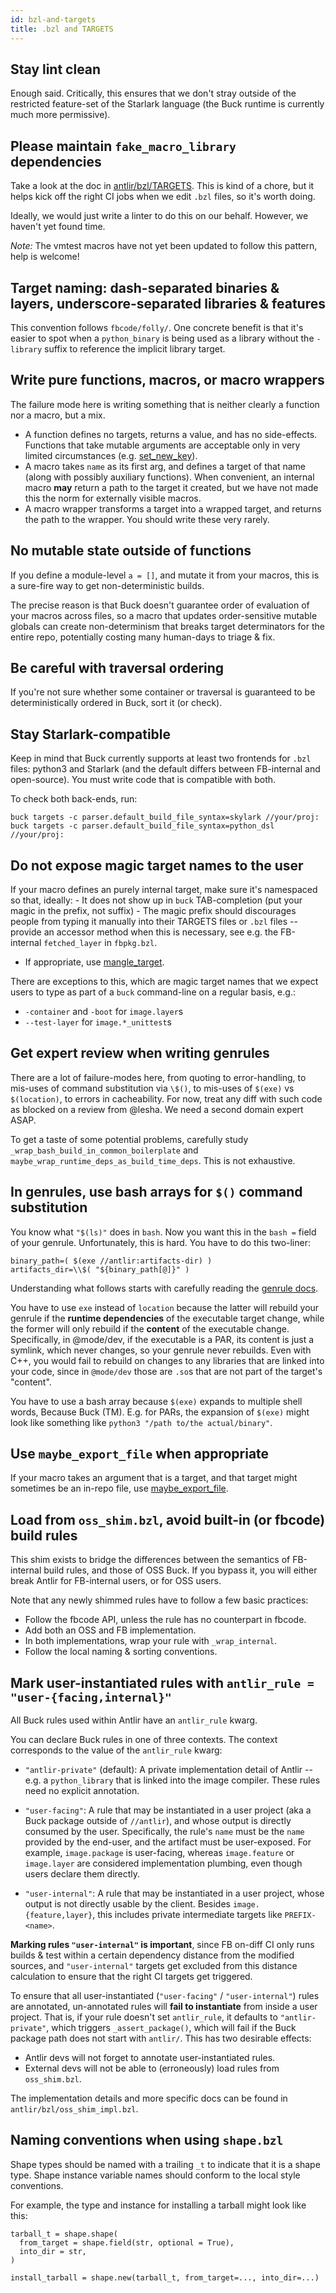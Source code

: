 ```yaml
---
id: bzl-and-targets
title: .bzl and TARGETS
---
```


## Stay lint clean

Enough said. Critically, this ensures that we don't stray outside of the
restricted feature-set of the Starlark language (the Buck runtime is
currently much more permissive).

## Please maintain `fake_macro_library` dependencies

Take a look at the doc in [antlir/bzl/TARGETS](
https://github.com/facebookincubator/antlir/blob/master/antlir/bzl/BUCK#L4
).
This is kind of a chore, but it helps kick off the right CI jobs when we edit
`.bzl` files, so it's worth doing.

Ideally, we would just write a linter to do this on our behalf. However,
we haven't yet found time.

*Note:* The vmtest macros have not yet been updated to follow this pattern, help
is welcome!

## Target naming: dash-separated binaries & layers, underscore-separated libraries & features

This convention follows `fbcode/folly/`. One concrete benefit is that it's
easier to spot when a `python_binary` is being used as a library without the
`-library` suffix to reference the implicit library target.

## Write pure functions, macros, or macro wrappers

The failure mode here is writing something that is neither clearly a
function nor a macro, but a mix.

-   A function defines no targets, returns a value, and has no side-effects.
    Functions that take mutable arguments are acceptable only in very limited
    circumstances (e.g. [set_new_key](
    https://github.com/facebookincubator/antlir/blob/master/antlir/common.py#L69
    )).
-   A macro takes `name` as its first arg, and defines a target of that name
    (along with possibly auxiliary functions). When convenient, an internal
    macro **may** return a path to the target it created, but we have not made
    this the norm for externally visible macros.
-   A macro wrapper transforms a target into a wrapped target, and returns the
    path to the wrapper. You should write these very rarely.

## No mutable state outside of functions

If you define a module-level `a = []`, and mutate it from your macros, this
is a sure-fire way to get non-deterministic builds.

The precise reason is that Buck doesn't guarantee order of evaluation of
your macros across files, so a macro that updates order-sensitive mutable
globals can create non-determinism that breaks target determinators for the
entire repo, potentially costing many human-days to triage & fix.

## Be careful with traversal ordering

If you're not sure whether some container or traversal is guaranteed to be
deterministically ordered in Buck, sort it (or check).

## Stay Starlark-compatible

Keep in mind that Buck currently supports at least two frontends for `.bzl`
files: python3 and Starlark (and the default differs between FB-internal and
open-source).  You must write code that is compatible with both.

To check both back-ends, run:

```
buck targets -c parser.default_build_file_syntax=skylark //your/proj:
buck targets -c parser.default_build_file_syntax=python_dsl //your/proj:
```

## Do not expose magic target names to the user

If your macro defines an purely internal target, make sure it's namespaced so
that, ideally: - It does not show up in `buck` TAB-completion (put your magic in
the prefix, not suffix) - The magic prefix should discourages people from typing
it manually into their TARGETS files or `.bzl` files -- provide an accessor
method when this is necessary, see e.g.  the FB-internal `fetched_layer` in
`fbpkg.bzl`.

  - If appropriate, use [mangle_target](
    https://github.com/facebookincubator/antlir/blob/master/antlir/bzl/target_helpers.bzl#L32
    ).

There are exceptions to this, which are magic target names that we expect users
to type as part of a `buck` command-line on a regular basis, e.g.:
  - `-container` and `-boot` for `image.layer`s
  - `--test-layer` for `image.*_unittest`s

## Get expert review when writing genrules

There are a lot of failure-modes here, from quoting to error-handling, to
mis-uses of command substitution via `\$()`, to mis-uses of `$(exe)` vs
`$(location)`, to errors in cacheability. For now, treat any diff with such code
as blocked on a review from @lesha. We need a second domain expert ASAP.

To get a taste of some potential problems, carefully study
`_wrap_bash_build_in_common_boilerplate` and
`maybe_wrap_runtime_deps_as_build_time_deps`. This is not exhaustive.

## In genrules, use bash arrays for `$()` command substitution

You know what `"$(ls)"` does in `bash`. Now you want this in the `bash =` field
of your genrule. Unfortunately, this is hard. You have to do this two-liner:

```
binary_path=( $(exe //antlir:artifacts-dir) )
artifacts_dir=\\$( "${binary_path[@]}" )
```

Understanding what follows starts with carefully reading the
[genrule docs](https://buck.build/rule/genrule.html).

You have to use `exe` instead of `location` because the latter will rebuild your
genrule if the **runtime dependencies** of the executable target change, while
the former will only rebuild if the **content** of the executable change.
Specifically, in @mode/dev, if the executable is a PAR, its content is just a
symlink, which never changes, so your genrule never rebuilds. Even with C++, you
would fail to rebuild on changes to any libraries that are linked into your
code, since in `@mode/dev` those are `.so`s that are not part of the target's
"content".

You have to use a bash array because `$(exe)` expands to multiple shell words,
Because Buck (TM). E.g. for PARs, the expansion of `$(exe)` might look like
something like `python3 "/path to/the actual/binary"`.

## Use `maybe_export_file` when appropriate

If your macro takes an argument that is a target, and that target might
sometimes be an in-repo file, use [maybe_export_file](
https://github.com/facebookincubator/antlir/blob/master/antlir/bzl/maybe_export_file.bzl
).

## Load from `oss_shim.bzl`, avoid built-in (or fbcode) build rules

This shim exists to bridge the differences between the semantics of
FB-internal build rules, and those of OSS Buck.  If you bypass it, you will
either break Antlir for FB-internal users, or for OSS users.

Note that any newly shimmed rules have to follow a few basic practices:
 - Follow the fbcode API, unless the rule has no counterpart in fbcode.
 - Add both an OSS and FB implementation.
 - In both implementations, wrap your rule with `_wrap_internal`.
 - Follow the local naming & sorting conventions.

## Mark user-instantiated rules with `antlir_rule = "user-{facing,internal}"`

All Buck rules used within Antlir have an `antlir_rule` kwarg.

You can declare Buck rules in one of three contexts.  The context
corresponds to the value of the `antlir_rule` kwarg:

 - `"antlir-private"` (default): A private implementation detail of Antlir --
   e.g.  a `python_library` that is linked into the image compiler.  These
   rules need no explicit annotation.

 - `"user-facing"`: A rule that may be instantiated in a user project (aka
   a Buck package outside of `//antlir`), and whose output is directly
   consumed by the user.  Specifically, the rule's `name` must be the `name`
   provided by the end-user, and the artifact must be user-exposed.  For
   example, `image.package` is user-facing, whereas `image.feature` or
   `image.layer` are considered implementation plumbing, even though users
   declare them directly.

 - `"user-internal"`: A rule that may be instantiated in a user project,
   whose output is not directly usable by the client.  Besides
   `image.{feature,layer}`, this includes private intermediate targets like
   `PREFIX-<name>`.

**Marking rules `"user-internal"` is important**, since FB on-diff CI only
runs builds & test within a certain dependency distance from the modified
sources, and `"user-internal"` targets get excluded from this distance
calculation to ensure that the right CI targets get triggered.

To ensure that all user-instantiated (`"user-facing"` / `"user-internal"`)
rules are annotated, un-annotated rules will **fail to instantiate** from
inside a user project.  That is, if your rule doesn't set `antlir_rule`, it
defaults to `"antlir-private"`, which triggers `_assert_package()`, which
will fail if the Buck package path does not start with `antlir/`. This
has two desirable effects:
 - Antlir devs will not forget to annotate user-instantiated rules.
 - External devs will not be able to (erroneously) load rules from
   `oss_shim.bzl`.

The implementation details and more specific docs can be found in
`antlir/bzl/oss_shim_impl.bzl`.

## Naming conventions when using `shape.bzl`

Shape types should be named with a trailing `_t` to indicate that it is a
shape type. Shape instance variable names should conform to the local style
conventions.

For example, the type and instance for installing a tarball might look like
this:
```
tarball_t = shape.shape(
  from_target = shape.field(str, optional = True),
  into_dir = str,
)

install_tarball = shape.new(tarball_t, from_target=..., into_dir=...)
```
